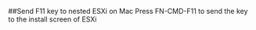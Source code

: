 ##Send F11 key to nested ESXi on Mac
Press FN-CMD-F11 to send the key to the install screen of ESXi
